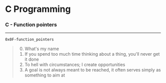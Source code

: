 # C Programming
### C - Function pointers
---
`0x0F-function_pointers`
> 0. What's my name
> 1. If you spend too much time thinking about a thing, you'll never get it done
> 2. To hell with circumstances; I create opportunities
> 3. A goal is not always meant to be reached, it often serves simply as something to aim at
